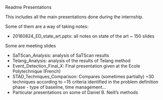 Readme Presentations

This includes all the main presentations done during the internship.

Some of them are a way of taking notes:
- 20160824_ED_state_art.pptx: all notes on state of the art ~ 150 slides

Some are meeting slides
- SaTScan_Analysis: analysis of SaTScan results
- Telang_Analysis: analysis of the results of Telang method
- Event_Detection_Final_X: Final presentation given at the Ecole Polytechnique (French)
- STAD_Techniques_Comparison: Compares (sometimes partially) ~30 techniques according to ~15 criteria identified in the problem definition phase - type of baseline, time management…
- Particular presentations on some of Daniel B. Neill’s methods